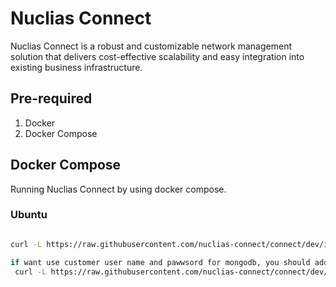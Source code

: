 # Nuclias Connect

Nuclias Connect is a robust and customizable network management solution that delivers cost-effective scalability and easy integration into existing business infrastructure.

## Pre-required

1. Docker
2. Docker Compose

## Docker Compose

Running Nuclias Connect by using docker compose.

### Ubuntu

```bash

curl -L https://raw.githubusercontent.com/nuclias-connect/connect/dev/install.sh | sudo sh

if want use customer user name and pawwsord for mongodb, you should add parameters 
 curl -L https://raw.githubusercontent.com/nuclias-connect/connect/dev/install.sh | sudo sh -s [name] [pwd]
 
```
